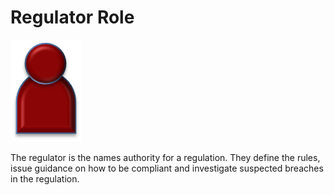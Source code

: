 <!-- SPDX-License-Identifier: Apache-2.0 -->

# Regulator Role

![Icon](regulator-role.png)

The regulator is the names authority for a regulation.  They define the rules,
issue guidance on how to be compliant and investigate suspected breaches in
the regulation.
